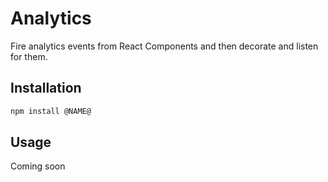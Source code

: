 # Analytics

Fire analytics events from React Components and then decorate and listen for them.

## Installation

```sh
npm install @NAME@
```

## Usage

Coming soon
